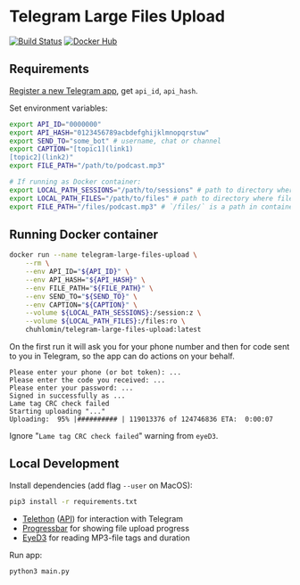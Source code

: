 # Telegram Large Files Upload

[![Build Status](https://ci.chuhlomin.com/api/badges/chuhlomin/telegram-large-files-upload/status.svg)](https://ci.chuhlomin.com/chuhlomin/telegram-large-files-upload) [![Docker Hub](https://img.shields.io/badge/duckerhub-lightgrey)](https://hub.docker.com/repository/docker/chuhlomin/telegram-large-files-upload)

## Requirements

[Register a new Telegram app](https://my.telegram.org/apps), get `api_id`, `api_hash`.

Set environment variables:

```bash
export API_ID="0000000"
export API_HASH="0123456789acbdefghijklmnopqrstuw"
export SEND_TO="some_bot" # username, chat or channel
export CAPTION="[topic1](link1)
[topic2](link2)"
export FILE_PATH="/path/to/podcast.mp3"

# If running as Docker container:
export LOCAL_PATH_SESSIONS="/path/to/sessions" # path to directory where to store Telegram sessions
export LOCAL_PATH_FILES="/path/to/files" # path to directory where file is located
export FILE_PATH="/files/podcast.mp3" # `/files/` is a path in container where files directory mounted
```

## Running Docker container

```bash
docker run --name telegram-large-files-upload \
    --rm \
    --env API_ID="${API_ID}" \
    --env API_HASH="${API_HASH}" \
    --env FILE_PATH="${FILE_PATH}" \
    --env SEND_TO="${SEND_TO}" \
    --env CAPTION="${CAPTION}" \
    --volume ${LOCAL_PATH_SESSIONS}:/session:z \
    --volume ${LOCAL_PATH_FILES}:/files:ro \
    chuhlomin/telegram-large-files-upload:latest
```

On the first run it will ask you for your phone number and then for code sent to you in Telegram, so the app can do actions on your behalf.

```
Please enter your phone (or bot token): ...
Please enter the code you received: ...
Please enter your password: ...
Signed in successfully as ...
Lame tag CRC check failed
Starting uploading "..."
Uploading:  95% |########## | 119013376 of 124746836 ETA:  0:00:07
```

Ignore "`Lame tag CRC check failed`" warning from `eyeD3`.

## Local Development

Install dependencies (add flag `--user` on MacOS):

```bash
pip3 install -r requirements.txt
```

- [Telethon](https://telethon.readthedocs.io/en/latest/index.html) ([API](https://tl.telethon.dev/index.html)) for interaction with Telegram 
- [Progressbar](https://github.com/niltonvolpato/python-progressbar/) for showing file upload progress
- [EyeD3](https://eyed3.readthedocs.io/en/latest/) for reading MP3-file tags and duration

Run app:

```bash
python3 main.py
```
